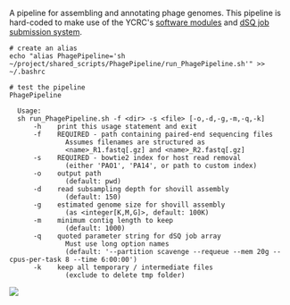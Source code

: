 A pipeline for assembling and annotating phage genomes. This pipeline is hard-coded to make use of the YCRC's [software modules](https://docs.ycrc.yale.edu/clusters-at-yale/applications/modules/) and [dSQ job submission system](https://docs.ycrc.yale.edu/clusters-at-yale/job-scheduling/dsq/).

```{bash}
# create an alias
echo "alias PhagePipeline='sh ~/project/shared_scripts/PhagePipeline/run_PhagePipeline.sh'" >> ~/.bashrc

# test the pipeline
PhagePipeline
```
```{bash}
  Usage:
  sh run_PhagePipeline.sh -f <dir> -s <file> [-o,-d,-g,-m,-q,-k]
      -h    print this usage statement and exit
      -f    REQUIRED - path containing paired-end sequencing files
              Assumes filenames are structured as
              <name>_R1.fastq[.gz] and <name>_R2.fastq[.gz]
      -s    REQUIRED - bowtie2 index for host read removal
              (either 'PAO1', 'PA14', or path to custom index)
      -o    output path
              (default: pwd)
      -d    read subsampling depth for shovill assembly
              (default: 150)
      -g    estimated genome size for shovill assembly
              (as <integer[K,M,G]>, default: 100K)
      -m    minimum contig length to keep
              (default: 1000)
      -q    quoted parameter string for dSQ job array
              Must use long option names
              (default: '--partition scavenge --requeue --mem 20g --cpus-per-task 8 --time 6:00:00')
      -k    keep all temporary / intermediate files
              (exclude to delete tmp folder)
```

![](https://github.com/acvill/PhagePipeline/assets/22378512/733872e3-7f00-428a-b444-9c78de050d01)
